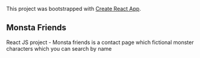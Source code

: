 This project was bootstrapped with [Create React App](https://github.com/facebook/create-react-app).

## Monsta Friends

React JS project - Monsta friends is a contact page which fictional monster characters which you can search by name
